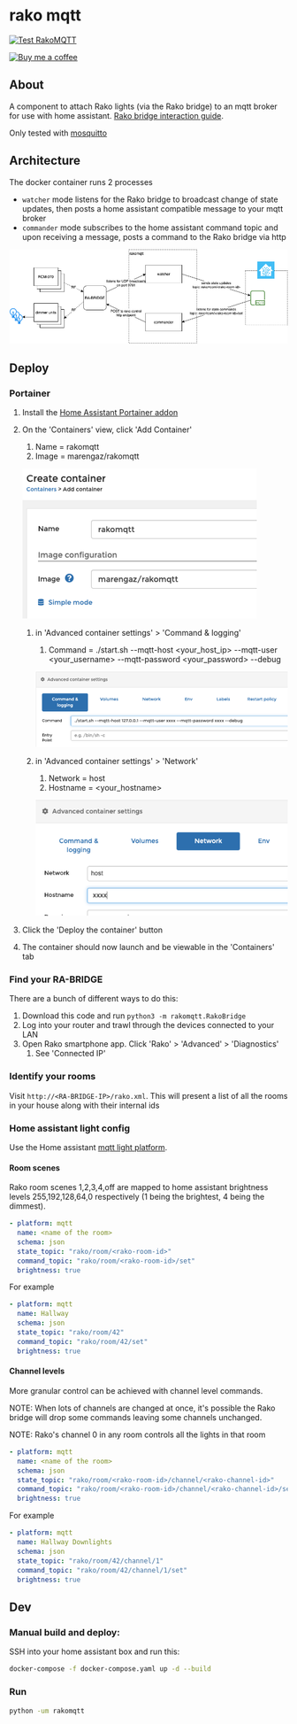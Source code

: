 # rako mqtt

[![Test RakoMQTT][github-actions-shield]][github-actions]

[![Buy me a coffee][buymeacoffee-shield]][buymeacoffee]

## About

A component to attach Rako lights (via the Rako bridge) to an mqtt broker for use with home assistant.
[Rako bridge interaction guide](accessing-the-rako-bridge.pdf).

Only tested with [mosquitto](https://mosquitto.org/)

## Architecture

The docker container runs 2 processes

- `watcher` mode listens for the Rako bridge to broadcast change of state updates, then posts a home assistant compatible message to your mqtt broker
- `commander` mode subscribes to the home assistant command topic and upon receiving a message, posts a command to the Rako bridge via http

![System architecture](img/rakomqtt.png)


## Deploy

### Portainer
1. Install the [Home Assistant Portainer addon](https://github.com/hassio-addons/addon-portainer)
1. On the 'Containers' view, click  'Add Container'
    1. Name = rakomqtt
    1. Image = marengaz/rakomqtt

     ![name/image](img/create_container1.png)

    1. in 'Advanced container settings' > 'Command & logging'
        1. Command = ./start.sh --mqtt-host <your_host_ip> --mqtt-user <your_username> --mqtt-password <your_password> --debug 

         ![command](img/create_container2.png)

    1. in 'Advanced container settings' > 'Network'
        1. Network = host
        1. Hostname = <your_hostname>

         ![network](img/create_container3.png)

1. Click the 'Deploy the container' button
1. The container should now launch and be viewable in the 'Containers' tab 


### Find your RA-BRIDGE
There are a bunch of different ways to do this:

1. Download this code and run `python3 -m rakomqtt.RakoBridge` 
2. Log into your router and trawl through the devices connected to your LAN
3. Open Rako smartphone app. Click 'Rako' > 'Advanced' > 'Diagnostics'
    1. See 'Connected IP'


### Identify your rooms

Visit `http://<RA-BRIDGE-IP>/rako.xml`.
This will present a list of all the rooms in your house along with their internal ids 

### Home assistant light config

Use the Home assistant [mqtt light platform](https://www.home-assistant.io/components/light.mqtt/). 

#### Room scenes

Rako room scenes 1,2,3,4,off are mapped to home assistant brightness levels 255,192,128,64,0 respectively (1 being the brightest, 4 being the dimmest).

```yaml
- platform: mqtt
  name: <name of the room>
  schema: json
  state_topic: "rako/room/<rako-room-id>"
  command_topic: "rako/room/<rako-room-id>/set"
  brightness: true
```

For example
```yaml
- platform: mqtt
  name: Hallway
  schema: json
  state_topic: "rako/room/42"
  command_topic: "rako/room/42/set"
  brightness: true
```

#### Channel levels 

More granular control can be achieved with channel level commands. 

NOTE: When lots of channels are changed at once, it's possible the Rako bridge will drop some commands leaving some channels unchanged. 

NOTE: Rako's channel 0 in any room controls all the lights in that room

```yaml
- platform: mqtt
  name: <name of the room>
  schema: json
  state_topic: "rako/room/<rako-room-id>/channel/<rako-channel-id>"
  command_topic: "rako/room/<rako-room-id>/channel/<rako-channel-id>/set"
  brightness: true
```

For example
```yaml
- platform: mqtt
  name: Hallway Downlights
  schema: json
  state_topic: "rako/room/42/channel/1"
  command_topic: "rako/room/42/channel/1/set"
  brightness: true
```


## Dev

### Manual build and deploy:
SSH into your home assistant box and run this:

```bash
docker-compose -f docker-compose.yaml up -d --build
```

### Run

```bash
python -um rakomqtt
```


[buymeacoffee-shield]: https://www.buymeacoffee.com/assets/img/guidelines/download-assets-sm-2.svg
[buymeacoffee]: https://www.buymeacoffee.com/marengaz
[github-actions-shield]: https://github.com/marengaz/rakomqtt/workflows/Test%20RakoMQTT/badge.svg?branch=master
[github-actions]: https://github.com/marengaz/rakomqtt/actions?query=workflow%3A%22Test+RakoMQTT%22+branch%3Amaster
